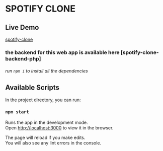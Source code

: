 # SPOTIFY CLONE
## Live Demo

[spotify-clone](https://spotify-react-73.web.app/)
### the backend for this web app is available here [spotify-clone-backend-php]
###### run `npm i` to install all the dependencies
## Available Scripts

In the project directory, you can run:

### `npm start`

Runs the app in the development mode.<br />
Open [http://localhost:3000](http://localhost:3000) to view it in the browser.

The page will reload if you make edits.<br />
You will also see any lint errors in the console.


